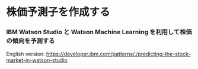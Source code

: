 # 株価予測子を作成する

### IBM Watson Studio と Watson Machine Learning を利用して株価の傾向を予測する

English version: https://developer.ibm.com/patterns/./predicting-the-stock-market-in-watson-studio
